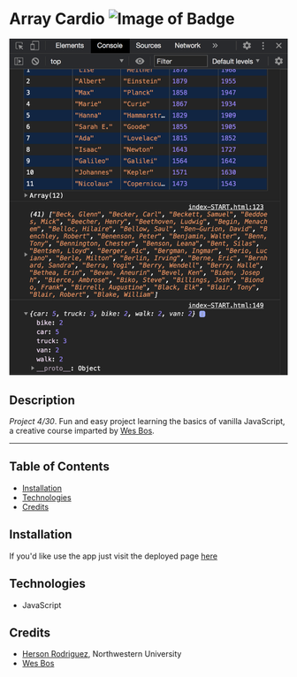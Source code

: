 # Array Cardio ![Image of Badge](https://img.shields.io/badge/ArrayCardio-v1.0.0-blue)


![ScreenShot](/content/screenshot.png)


## **Description**

_Project 4/30_. Fun and easy project learning the basics of vanilla JavaScript, a creative course imparted by [Wes Bos](https://github.com/wesbos).


***

## Table of Contents

* [Installation](#installation)
* [Technologies](#technologies)
* [Credits](#credits)


## Installation

If you'd like use the app just visit the deployed page [here]()  


## Technologies

- JavaScript


## Credits

* [Herson Rodriguez](https://github.com/rodriguezh21), Northwestern University
* [Wes Bos](https://github.com/wesbos)

